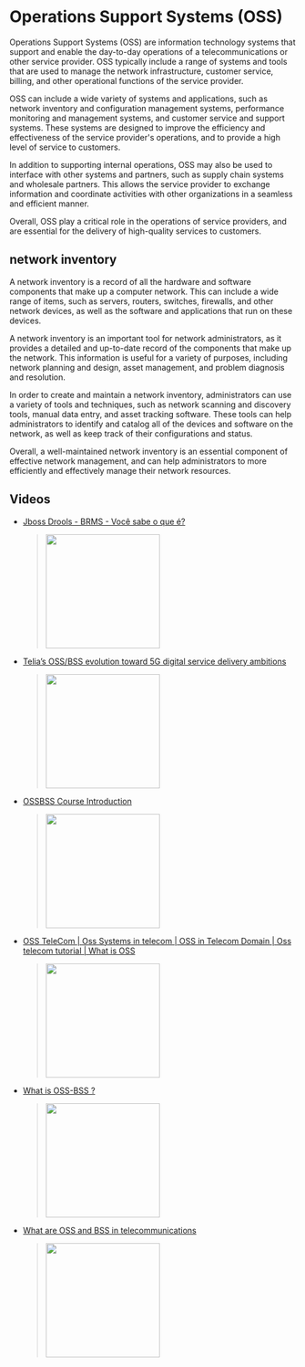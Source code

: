 # Operations Support Systems (OSS)

Operations Support Systems (OSS) are information technology systems that support and enable the day-to-day operations of a telecommunications or other service provider. OSS typically include a range of systems and tools that are used to manage the network infrastructure, customer service, billing, and other operational functions of the service provider.

OSS can include a wide variety of systems and applications, such as network inventory and configuration management systems, performance monitoring and management systems, and customer service and support systems. These systems are designed to improve the efficiency and effectiveness of the service provider's operations, and to provide a high level of service to customers.

In addition to supporting internal operations, OSS may also be used to interface with other systems and partners, such as supply chain systems and wholesale partners. This allows the service provider to exchange information and coordinate activities with other organizations in a seamless and efficient manner.

Overall, OSS play a critical role in the operations of service providers, and are essential for the delivery of high-quality services to customers.

## network inventory

A network inventory is a record of all the hardware and software components that make up a computer network. This can include a wide range of items, such as servers, routers, switches, firewalls, and other network devices, as well as the software and applications that run on these devices.

A network inventory is an important tool for network administrators, as it provides a detailed and up-to-date record of the components that make up the network. This information is useful for a variety of purposes, including network planning and design, asset management, and problem diagnosis and resolution.

In order to create and maintain a network inventory, administrators can use a variety of tools and techniques, such as network scanning and discovery tools, manual data entry, and asset tracking software. These tools can help administrators to identify and catalog all of the devices and software on the network, as well as keep track of their configurations and status.

Overall, a well-maintained network inventory is an essential component of effective network management, and can help administrators to more efficiently and effectively manage their network resources.

## Videos

 * [Jboss Drools - BRMS - Você sabe o que é?](https://www.youtube.com/watch?v=p-pF597LYdo)
	> [<img src="https://img.youtube.com/vi/p-pF597LYdo/0.jpg" width="200">](https://www.youtube.com/watch?v=p-pF597LYdo "Jboss Drools - BRMS - Você sabe o que é? by Prof.Juliano Ramos 2,341 views 31 minutes")
 * [Telia’s OSS/BSS evolution toward 5G digital service delivery ambitions](https://www.youtube.com/watch?v=4yQTcU-MEH0)
	> [<img src="https://img.youtube.com/vi/4yQTcU-MEH0/0.jpg" width="200">](https://www.youtube.com/watch?v=4yQTcU-MEH0 "Telia’s OSS/BSS evolution toward 5G digital service delivery ambitions by TM Forum 364 views 6 minutes, 48 seconds")

 * [OSSBSS Course Introduction](https://www.youtube.com/watch?v=FFiB-QGpo2w)
	> [<img src="https://img.youtube.com/vi/FFiB-QGpo2w/0.jpg" width="200">](https://www.youtube.com/watch?v=FFiB-QGpo2w "OSSBSS Course Introduction by eLearning By Experts 36,886 views 2 minutes, 13 seconds")
 * [OSS TeleCom | Oss Systems in telecom | OSS in Telecom Domain | Oss telecom tutorial | What is OSS](https://www.youtube.com/watch?v=ZGol3hTzd3g)
	> [<img src="https://img.youtube.com/vi/ZGol3hTzd3g/0.jpg" width="200">](https://www.youtube.com/watch?v=ZGol3hTzd3g "OSS TeleCom | Oss Systems in telecom | OSS in Telecom Domain | Oss telecom tutorial | What is OSS by Software and Testing Training 30,815 views 5 minutes, 11 seconds")
 * [What is OSS-BSS ?](https://www.youtube.com/watch?v=u2C7LAC-emA)
	> [<img src="https://img.youtube.com/vi/u2C7LAC-emA/0.jpg" width="200">](https://www.youtube.com/watch?v=u2C7LAC-emA "What is OSS-BSS ? by Bhagavan Reddy E 72,754 views 5 minutes, 3 seconds")
 * [What are OSS and BSS in telecommunications](https://www.youtube.com/watch?v=En-V1DwRCeA)
	> [<img src="https://img.youtube.com/vi/En-V1DwRCeA/0.jpg" width="200">](https://www.youtube.com/watch?v=En-V1DwRCeA "What are OSS and BSS in telecommunications by sunvizion 28,878 views 3 minutes, 44 seconds")
